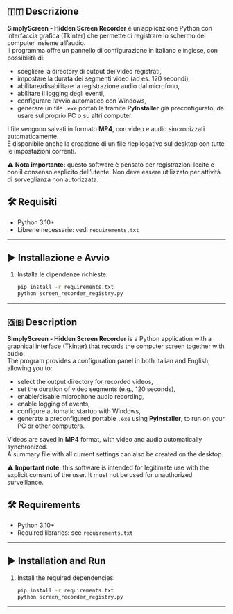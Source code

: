 ## 🇮🇹 Descrizione

**SimplyScreen - Hidden Screen Recorder** è un’applicazione Python con interfaccia grafica (Tkinter) che permette di registrare lo schermo del computer insieme all’audio.  
Il programma offre un pannello di configurazione in italiano e inglese, con possibilità di:

- scegliere la directory di output dei video registrati,  
- impostare la durata dei segmenti video (ad es. 120 secondi),  
- abilitare/disabilitare la registrazione audio dal microfono,  
- abilitare il logging degli eventi,  
- configurare l’avvio automatico con Windows,  
- generare un file `.exe` portabile tramite **PyInstaller** già preconfigurato, da usare sul proprio PC o su altri computer.  

I file vengono salvati in formato **MP4**, con video e audio sincronizzati automaticamente.  
È disponibile anche la creazione di un file riepilogativo sul desktop con tutte le impostazioni correnti.  

⚠️ **Nota importante:** questo software è pensato per registrazioni lecite e con il consenso esplicito dell’utente. Non deve essere utilizzato per attività di sorveglianza non autorizzata.

## 🛠 Requisiti

- Python 3.10+  
- Librerie necessarie: vedi `requirements.txt`  

---

## ▶️ Installazione e Avvio

1. Installa le dipendenze richieste:
   ```bash
   pip install -r requirements.txt
   python screen_recorder_registry.py

---

## 🇬🇧 Description

**SimplyScreen - Hidden Screen Recorder** is a Python application with a graphical interface (Tkinter) that records the computer screen together with audio.  
The program provides a configuration panel in both Italian and English, allowing you to:

- select the output directory for recorded videos,  
- set the duration of video segments (e.g., 120 seconds),  
- enable/disable microphone audio recording,  
- enable logging of events,  
- configure automatic startup with Windows,  
- generate a preconfigured portable `.exe` using **PyInstaller**, to run on your PC or other computers.  

Videos are saved in **MP4** format, with video and audio automatically synchronized.  
A summary file with all current settings can also be created on the desktop.  

⚠️ **Important note:** this software is intended for legitimate use with the explicit consent of the user. It must not be used for unauthorized surveillance.

## 🛠 Requirements

- Python 3.10+  
- Required libraries: see `requirements.txt`  

---

## ▶️ Installation and Run

1. Install the required dependencies:
   ```bash
   pip install -r requirements.txt
   python screen_recorder_registry.py

---
